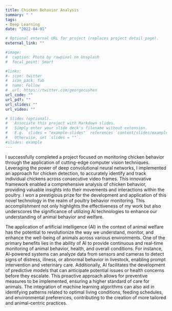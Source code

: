 ```yaml
---
title: Chicken Behavior Analysis
summary: " "
tags:
- Deep Learning
date: "2022-04-01"

# Optional external URL for project (replaces project detail page).
external_link: ""

#image:
#  caption: Photo by rawpixel on Unsplash
#  focal_point: Smart

#links:
#- icon: twitter
#  icon_pack: fab
#  name: Follow
#  url: https://twitter.com/georgecushen
url_code: ""
url_pdf: ""
url_slides: ""
url_video: ""

# Slides (optional).
#   Associate this project with Markdown slides.
#   Simply enter your slide deck's filename without extension.
#   E.g. `slides = "example-slides"` references `content/slides/example-slides.md`.
#   Otherwise, set `slides = ""`.
#slides: example
---
```



I successfully completed a project focused on monitoring chicken behavior through the application of cutting-edge computer vision techniques. Leveraging the power of deep convolutional neural networks, I implemented an approach for chicken detection, to accurately identify and track individual chickens across consecutive video frames. This innovative framework enabled a comprehensive analysis of chicken behavior, providing valuable insights into their movements and interactions within the poultry. I won a prestigious prize for the development and application of this novel technology in the realm of poultry behavior monitoring. This accomplishment not only highlights the effectiveness of my work but also underscores the significance of utilizing AI technologies to enhance our understanding of animal behavior and welfare. 

The application of artificial intelligence (AI) in the context of animal welfare has the potential to revolutionize the way we understand, monitor, and enhance the well-being of animals across various environments. One of the primary benefits lies in the ability of AI to provide continuous and real-time monitoring of animal behavior, health, and overall conditions. For instance, AI-powered systems can analyze data from sensors and cameras to detect signs of distress, illness, or abnormal behavior in livestock, enabling prompt intervention and veterinary care. Additionally, AI facilitates the development of predictive models that can anticipate potential issues or health concerns before they escalate. This proactive approach allows for preventive measures to be implemented, ensuring a higher standard of care for animals. The integration of machine learning algorithms can also aid in identifying patterns related to optimal living conditions, feeding schedules, and environmental preferences, contributing to the creation of more tailored and animal-centric practices.